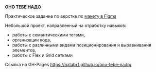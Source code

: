 **ОНО ТЕБЕ НАДО**

Практическое задание по верстке по <a href='https://www.figma.com/file/xhGD9BqRxI8OPPQyhyK40o/%232-%D0%9E%D0%BD%D0%BE-%D1%82%D0%B5%D0%B1%D0%B5-%D0%BD%D0%B0%D0%B4%D0%BE-(Copy)?type=design&node-id=0-1&mode=design&t=6UV1W0xEPQk8Tsn0-0'>макету в Figma<a>

Небольшой проект, направленный на отработку навыков:
* работы с семантическими тегами,
* организации кода,
* работы с различными видами позиционирования и выравнивания элементов,
* работы с Flex и Grid сетками


Ссылка на GH-Pages https://natabr1.github.io/ono-tebe-nado/

